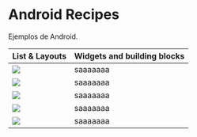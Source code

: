 # Android Recipes

Ejemplos de Android.

|List & Layouts             | Widgets and building blocks |   
|---------------------------|-----------------------------|
| ![](https://media.giphy.com/media/OLa80kZcBXLEZlKiFY/giphy.gif) | saaaaaaa                    |
| ![](https://media.giphy.com/media/OLa80kZcBXLEZlKiFY/giphy.gif) | saaaaaaa                    |
| ![](https://media.giphy.com/media/OLa80kZcBXLEZlKiFY/giphy.gif) | saaaaaaa                    |
| ![](https://media.giphy.com/media/OLa80kZcBXLEZlKiFY/giphy.gif) | saaaaaaa                    |
| ![](https://media.giphy.com/media/OLa80kZcBXLEZlKiFY/giphy.gif) | saaaaaaa                    |
